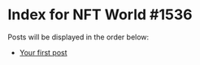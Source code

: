 # Index for NFT World #1536
Posts will be displayed in the order below:

- [Your first post](./001-first.md)

